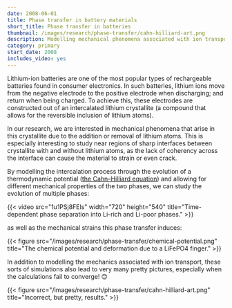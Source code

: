 ```yaml
---
date: 2008-06-01
title: Phase transfer in battery materials
short_title: Phase transfer in batteries
thumbnail: /images/research/phase-transfer/cahn-hilliard-art.png
description: Modelling mechanical phenomena associated with ion transport.
category: primary
start_date: 2008
includes_video: yes
---
```


Lithium-ion batteries are one of the most popular types of
rechargeable batteries found in consumer electronics. In such
batteries, lithium ions move from the negative electrode to the
positive electrode when discharging; and return when being charged. To
achieve this, these electrodes are constructed out of an intercalated
lithium crystallite (a compound that allows for the reversible
inclusion of lithium atoms).

In our research, we are interested in mechanical phenomena that arise
in this crystallite due to the addition or removal of lithium
atoms. This is especially interesting to study near regions of sharp
interfaces between crystallite with and without lithium atoms, as the
lack of coherency across the interface can cause the material to
strain or even crack.

By modelling the intercalation process through the evolution of a
thermodynamic potential ([the Cahn–Hilliard equation][CahnHilliardEquation])
and allowing for different mechanical properties of the two phases, we
can study the evolution of multiple phases:

{{< video src="1u1PSj8FEls" width="720" height="540" title="Time-dependent phase separation into Li-rich and Li-poor phases." >}}

as well as the mechanical strains this phase transfer induces:

{{< figure src="/images/research/phase-transfer/chemical-potential.png" title="The chemical potential and deformation due to a LiFePO4 finger." >}}

In addition to modelling the mechanics associated with ion transport,
these sorts of simulations also lead to very many pretty pictures,
especially when the calculations fail to converge! 😊

{{< figure src="/images/research/phase-transfer/cahn-hilliard-art.png" title="Incorrect, but pretty, results." >}}

[CahnHilliardEquation]: https://en.wikipedia.org/wiki/Cahn–Hilliard_equation
